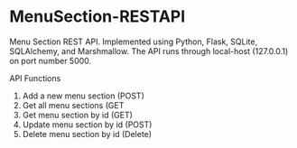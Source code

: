 # MenuSection-RESTAPI

Menu Section REST API. Implemented using Python, Flask, SQLite, SQLAlchemy, and Marshmallow. The API runs through local-host (127.0.0.1) on port number 5000.

API Functions

1. Add a new menu section (POST)
2. Get all menu sections (GET
3. Get menu section by id (GET)
4. Update menu section by id (POST)
5. Delete menu section by id (Delete)
